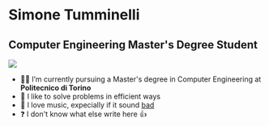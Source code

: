 <h1 text-align="center"> Simone Tumminelli </h1>
<h2 text-align="center"> Computer Engineering Master's Degree Student </h2>

![](https://komarev.com/ghpvc/?username=simotmm&color=brightgreen)

- 👨‍💻 I’m currently pursuing a Master's degree in Computer Engineering at **Politecnico di Torino**
- 🌱 I like to solve problems in efficient ways
- 🎸 I love music, expecially if it sound [bad](https://www.youtube.com/watch?v=8FUGUaTbvE8)
- ❓ I don't know what else write here 👍

<!--
**simotmm/simotmm** is a ✨ _special_ ✨ repository because its `README.md` (this file) appears on your GitHub profile.

Here are some ideas to get you started:

- 🔭 I’m currently working on ...
- 🌱 I’m currently learning ...
- 👯 I’m looking to collaborate on ...
- 🤔 I’m looking for help with ...
- 💬 Ask me about ...
- 📫 How to reach me: ...
- 😄 Pronouns: ...
- ⚡ Fun fact: ...
-->
